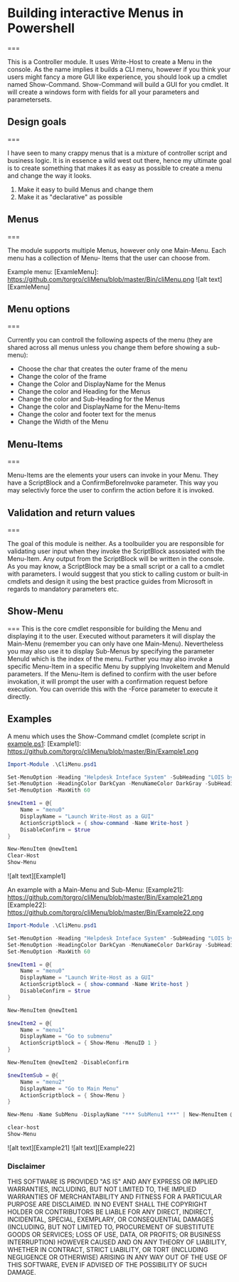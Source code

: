 # Building interactive Menus in Powershell
===

This is a Controller module. It uses Write-Host to create a Menu in the console. As the name implies
it builds a CLI menu, however if you think your users might fancy a more GUI like experience, you
should look up a cmdlet named Show-Command. Show-Command will build a GUI for you cmdlet. It will
create a windows form with fields for all your parameters and parametersets.

## Design goals
===

I have seen to many crappy menus that is a mixture of controller script and business logic. It is in 
essence a wild west out there, hence my ultimate goal is to create something that makes it as easy 
as possible to create a menu and change the way it looks. 

1. Make it easy to build Menus and change them
2. Make it as "declarative" as possible


## Menus
===

The module supports multiple Menus, however only one Main-Menu. Each menu has a collection of Menu-
Items that the user can choose from. 

Example menu:
[ExamleMenu]: https://github.com/torgro/cliMenu/blob/master/Bin/cliMenu.png 
![alt text][ExamleMenu]


## Menu options
===

Currently you can controll the following aspects of the menu (they are shared across all menus unless you change
them before showing a sub-menu):

* Choose the char that creates the outer frame of the menu
* Change the color of the frame
* Change the Color and DisplayName for the Menus
* Change the color and Heading for the Menus
* Change the color and Sub-Heading for the Menus
* Change the color and DisplayName for the Menu-Items
* Change the color and footer text for the menus
* Change the Width of the Menu

## Menu-Items
===

Menu-Items are the elements your users can invoke in your Menu. They have a ScriptBlock and a 
ConfirmBeforeInvoke parameter. This way you may selectivly force the user to confirm the action
before it is invoked.


## Validation and return values
===

The goal of this module is neither. As a toolbuilder you are responsible for validating user
input when they invoke the ScriptBlock assosiated with the Menu-Item. Any output from the ScriptBlock 
will be written in the console. As you may know, a ScriptBlock may be a small script or a call to 
a cmdlet with parameters. I would suggest that you stick to calling custom or built-in cmdlets and 
design it using the best practice guides from Microsoft in regards to mandatory parameters etc.


## Show-Menu
===
This is the core cmdlet responsible for building the Menu and displaying it to the user. Executed
without parameters it will display the Main-Menu (remember you can only have one Main-Menu). Nevertheless
you may also use it to display Sub-Menus by specifying the parameter MenuId which is the index of the
menu. Further you may also invoke a specific Menu-Item in a specific Menu by supplying InvokeItem and MenuId
parameters. If the Menu-Item is defined to confirm with the user before invokation, it will prompt the user
with a confirmation request before execution. You can override this with the -Force parameter to execute it
directly.

## Examples

A menu which uses the Show-Command cmdlet (complete script in [example.ps1](https://github.com/torgro/cliMenu/blob/master/Scripts/Example.ps1):
[Example1]: https://github.com/torgro/cliMenu/blob/master/Bin/Example1.png 

```powershell
Import-Module .\CliMenu.psd1

Set-MenuOption -Heading "Helpdesk Inteface System" -SubHeading "LOIS by Firstpoint" -MenuFillChar "#" -MenuFillColor DarkYellow
Set-MenuOption -HeadingColor DarkCyan -MenuNameColor DarkGray -SubHeadingColor Green -FooterTextColor DarkGray
Set-MenuOption -MaxWith 60

$newItem1 = @{
    Name = "menu0"
    DisplayName = "Launch Write-Host as a GUI"
    ActionScriptblock = { show-command -Name Write-host }
    DisableConfirm = $true
}

New-MenuItem @newItem1
Clear-Host
Show-Menu
```
![alt text][Example1]

An example with a Main-Menu and Sub-Menu:
[Example21]: https://github.com/torgro/cliMenu/blob/master/Bin/Example21.png
[Example22]: https://github.com/torgro/cliMenu/blob/master/Bin/Example22.png 

```powershell
Import-Module .\CliMenu.psd1

Set-MenuOption -Heading "Helpdesk Inteface System" -SubHeading "LOIS by Firstpoint" -MenuFillChar "#" -MenuFillColor DarkYellow
Set-MenuOption -HeadingColor DarkCyan -MenuNameColor DarkGray -SubHeadingColor Green -FooterTextColor DarkGray
Set-MenuOption -MaxWith 60

$newItem1 = @{
    Name = "menu0"
    DisplayName = "Launch Write-Host as a GUI"
    ActionScriptblock = { show-command -Name Write-host }
    DisableConfirm = $true
}

New-MenuItem @newItem1

$newItem2 = @{
    Name = "menu1"
    DisplayName = "Go to submenu"
    ActionScriptblock = { Show-Menu -MenuID 1 }
}

New-MenuItem @newItem2 -DisableConfirm

$newItemSub = @{
    Name = "menu2"
    DisplayName = "Go to Main Menu"
    ActionScriptblock = { Show-Menu }
}

New-Menu -Name SubMenu -DisplayName "*** SubMenu1 ***" | New-MenuItem @newItemSub -DisableConfirm

clear-host
Show-Menu

```

![alt text][Example21]
![alt text][Example22]


### Disclaimer

THIS SOFTWARE IS PROVIDED "AS IS" AND ANY EXPRESS OR IMPLIED WARRANTIES, INCLUDING, BUT NOT LIMITED TO, THE IMPLIED WARRANTIES OF MERCHANTABILITY AND FITNESS FOR A PARTICULAR PURPOSE ARE DISCLAIMED. IN NO EVENT SHALL THE COPYRIGHT HOLDER OR CONTRIBUTORS BE LIABLE FOR ANY DIRECT, INDIRECT, INCIDENTAL, SPECIAL, EXEMPLARY, OR CONSEQUENTIAL DAMAGES (INCLUDING, BUT NOT LIMITED TO, PROCUREMENT OF SUBSTITUTE GOODS OR SERVICES; LOSS OF USE, DATA, OR PROFITS; OR BUSINESS INTERRUPTION) HOWEVER CAUSED AND ON ANY THEORY OF LIABILITY, WHETHER IN CONTRACT, STRICT LIABILITY, OR TORT (INCLUDING NEGLIGENCE OR OTHERWISE) ARISING IN ANY WAY OUT OF THE USE OF THIS SOFTWARE, EVEN IF ADVISED OF THE POSSIBILITY OF SUCH DAMAGE.


